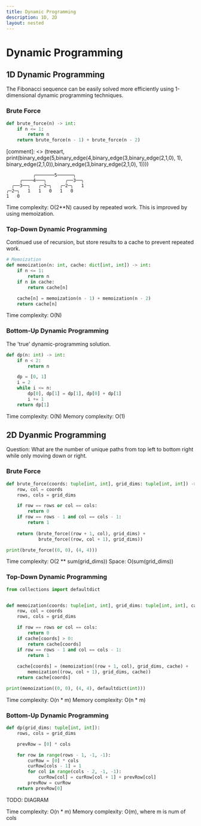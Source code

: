 ```yaml
---
title: Dynamic Programming
description: 1D, 2D
layout: nested
---
```


# Dynamic Programming

## 1D Dynamic Programming

The Fibonacci sequence can be easily solved more efficiently using 1-dimensional dynamic programming techniques.

### Brute Force

```python
def brute_force(n) -> int:
    if n <= 1:
        return n
    return brute_force(n - 1) + brute_force(n - 2)
```

[comment]: <> (treeart, print(binary_edge(5,binary_edge(4,binary_edge(3,binary_edge(2,1,0), 1), binary_edge(2,1,0)),binary_edge(3,binary_edge(2,1,0), 1))))
```
          ╭───────5──────╮
     ╭────4───╮       ╭──3──╮
  ╭──3──╮   ╭─2─╮   ╭─2─╮   1
╭─2─╮   1   1   0   1   0    
1   0              
```

Time complexity: O(2**N) caused by repeated work. This is improved by using memoization.

### Top-Down Dynamic Programming

Continued use of recursion, but store results to a cache to prevent repeated work.

```python
# Memoization
def memoization(n: int, cache: dict[int, int]) -> int:
    if n <= 1:
        return n
    if n in cache:
        return cache[n]

    cache[n] = memoization(n - 1) + memoization(n - 2)
    return cache[n]
```

Time complexity: O(N)

### Bottom-Up Dynamic Programming

The 'true' dynamic-programming solution.

```python
def dp(n: int) -> int:
    if n < 2:
        return n

    dp = [0, 1]
    i = 2
    while i <= n:
        dp[0], dp[1] = dp[1], dp[0] + dp[1]
        i += 1
    return dp[1]
```

Time complexity: O(N)
Memory complexity: O(1)

## 2D Dyanmic Programming

Question: What are the number of unique paths from top left to bottom right while only moving down or right.

### Brute Force

```python
def brute_force(coords: tuple[int, int], grid_dims: tuple[int, int]) -> int:
    row, col = coords
    rows, cols = grid_dims

    if row == rows or col == cols:
        return 0
    if row == rows - 1 and col == cols - 1:
        return 1
    
    return (brute_force((row + 1, col), grid_dims) +  
            brute_force((row, col + 1), grid_dims))

print(brute_force((0, 0), (4, 4)))
```

Time complexity: O(2 ** sum(grid_dims))
Space: O(sum(grid_dims))

### Top-Down Dynamic Programming

```python
from collections import defaultdict


def memoization(coords: tuple[int, int], grid_dims: tuple[int, int], cache: dict[tuple[int, int], int]):
    row, col = coords
    rows, cols = grid_dims

    if row == rows or col == cols:
        return 0
    if cache[coords] > 0:
        return cache[coords]
    if row == rows - 1 and col == cols - 1:
        return 1
    
    cache[coords] = (memoization((row + 1, col), grid_dims, cache) +  
        memoization((row, col + 1), grid_dims, cache))
    return cache[coords]

print(memoization((0, 0), (4, 4), defaultdict(int)))
```
Time complexity: O(n * m)
Memory complexity: O(n * m)

### Bottom-Up Dynamic Programming

```python
def dp(grid_dims: tuple[int, int]):
    rows, cols = grid_dims

    prevRow = [0] * cols

    for row in range(rows - 1, -1, -1):
        curRow = [0] * cols
        curRow[cols - 1] = 1
        for col in range(cols - 2, -1, -1):
            curRow[col] = curRow[col + 1] + prevRow[col]
        prevRow = curRow
    return prevRow[0] 
```

TODO: DIAGRAM

Time complexity: O(n * m)
Memory complexity: O(m), where m is num of cols